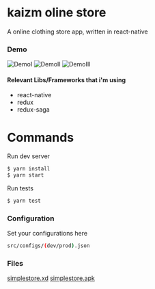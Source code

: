 # kaizm oline store
A online clothing store app, written in react-native

### Demo
![DemoI](https://github.com/Zadrewells/react-native-simple-store-app/blob/develop/art/demoI.gif?raw=true)
![DemoII](https://github.com/Zadrewells/react-native-simple-store-app/blob/develop/art/demoII.gif?raw=true)
![DemoIII](https://github.com/Zadrewells/react-native-simple-store-app/blob/develop/art/demoIII.gif?raw=true)

#### Relevant Libs/Frameworks that i'm using
  - react-native
  - redux
  - redux-saga

# Commands

Run dev server
```sh
$ yarn install
$ yarn start
```

Run tests
```sh
$ yarn test
```

### Configuration
Set your configurations here

```sh
src/configs/(dev/prod).json
```

### Files
[simplestore.xd](https://github.com/Zadrewells/react-native-simple-store-app/blob/develop/art/onlinestore.xd?raw=true)
[simplestore.apk](https://github.com/Zadrewells/react-native-simple-store-app/blob/develop/art/onlinestore.apk?raw=true)
